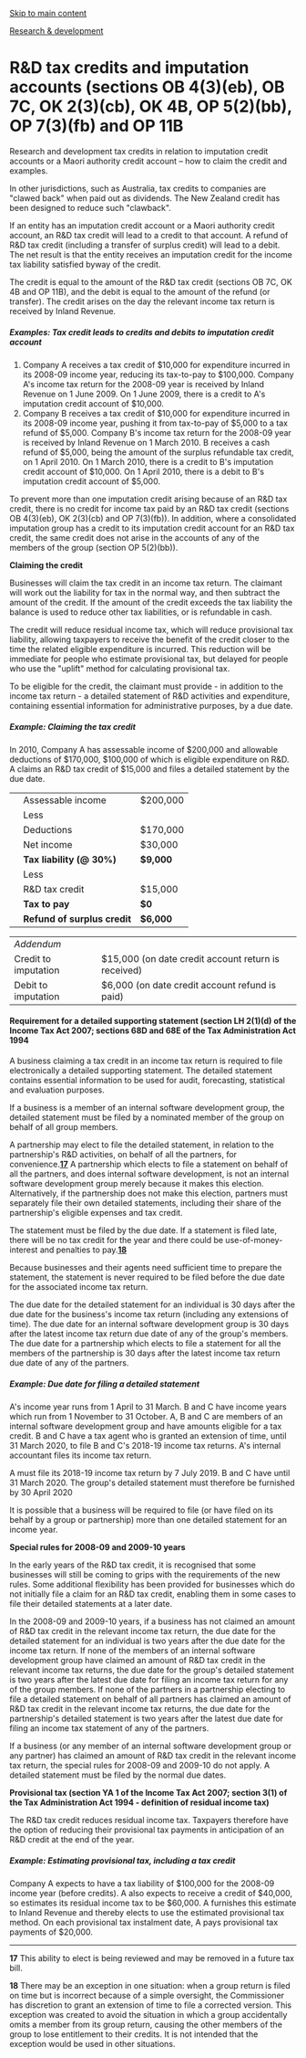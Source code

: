 [Skip to main content](#main-content-tt)

[Research & development](/new-legislation/act-articles/research-development "Research & development")

R&D tax credits and imputation accounts (sections OB 4(3)(eb), OB 7C, OK 2(3)(cb), OK 4B, OP 5(2)(bb), OP 7(3)(fb) and OP 11B
=============================================================================================================================

Research and development tax credits in relation to imputation credit accounts or a Maori authority credit account – how to claim the credit and examples.

In other jurisdictions, such as Australia, tax credits to companies are "clawed back" when paid out as dividends. The New Zealand credit has been designed to reduce such "clawback".

If an entity has an imputation credit account or a Maori authority credit account, an R&D tax credit will lead to a credit to that account. A refund of R&D tax credit (including a transfer of surplus credit) will lead to a debit. The net result is that the entity receives an imputation credit for the income tax liability satisfied byway of the credit.

The credit is equal to the amount of the R&D tax credit (sections OB 7C, OK 4B and OP 11B), and the debit is equal to the amount of the refund (or transfer). The credit arises on the day the relevant income tax return is received by Inland Revenue.

##### Examples: Tax credit leads to credits and debits to imputation credit account

1.  Company A receives a tax credit of $10,000 for expenditure incurred in its 2008-09 income year, reducing its tax-to-pay to $100,000. Company A's income tax return for the 2008-09 year is received by Inland Revenue on 1 June 2009. On 1 June 2009, there is a credit to A's imputation credit account of $10,000.
2.  Company B receives a tax credit of $10,000 for expenditure incurred in its 2008-09 income year, pushing it from tax-to-pay of $5,000 to a tax refund of $5,000. Company B's income tax return for the 2008-09 year is received by Inland Revenue on 1 March 2010. B receives a cash refund of $5,000, being the amount of the surplus refundable tax credit, on 1 April 2010. On 1 March 2010, there is a credit to B's imputation credit account of $10,000. On 1 April 2010, there is a debit to B's imputation credit account of $5,000.

To prevent more than one imputation credit arising because of an R&D tax credit, there is no credit for income tax paid by an R&D tax credit (sections OB 4(3)(eb), OK 2(3)(cb) and OP 7(3)(fb)). In addition, where a consolidated imputation group has a credit to its imputation credit account for an R&D tax credit, the same credit does not arise in the accounts of any of the members of the group (section OP 5(2)(bb)).

**Claiming the credit**

Businesses will claim the tax credit in an income tax return. The claimant will work out the liability for tax in the normal way, and then subtract the amount of the credit. If the amount of the credit exceeds the tax liability the balance is used to reduce other tax liabilities, or is refundable in cash.

The credit will reduce residual income tax, which will reduce provisional tax liability, allowing taxpayers to receive the benefit of the credit closer to the time the related eligible expenditure is incurred. This reduction will be immediate for people who estimate provisional tax, but delayed for people who use the "uplift" method for calculating provisional tax.

To be eligible for the credit, the claimant must provide - in addition to the income tax return - a detailed statement of R&D activities and expenditure, containing essential information for administrative purposes, by a due date.

##### Example: Claiming the tax credit

In 2010, Company A has assessable income of $200,000 and allowable deductions of $170,000, $100,000 of which is eligible expenditure on R&D. A claims an R&D tax credit of $15,000 and files a detailed statement by the due date.

|     |     |     |
| --- | --- | --- |
|     | Assessable income | $200,000 |
|     | Less |     |
|     | Deductions | $170,000 |
|     | Net income | $30,000 |
|     | **Tax liability (@ 30%)** | **$9,000** |
|     | Less |     |
|     | R&D tax credit | $15,000 |
|     | **Tax to pay** | **$0** |
|     | **Refund of surplus credit** | **$6,000** |

  

|     |     |
| --- | --- |
| _Addendum_ |     |
| Credit to imputation | $15,000 (on date credit account return is received) |
| Debit to imputation | $6,000 (on date credit account refund is paid) |

#### Requirement for a detailed supporting statement (section LH 2(1)(d) of the Income Tax Act 2007; sections 68D and 68E of the Tax Administration Act 1994

A business claiming a tax credit in an income tax return is required to file electronically a detailed supporting statement. The detailed statement contains essential information to be used for audit, forecasting, statistical and evaluation purposes.

If a business is a member of an internal software development group, the detailed statement must be filed by a nominated member of the group on behalf of all group members.

A partnership may elect to file the detailed statement, in relation to the partnership's R&D activities, on behalf of all the partners, for convenience.[**17**](#17)
 A partnership which elects to file a statement on behalf of all the partners, and does internal software development, is not an internal software development group merely because it makes this election. Alternatively, if the partnership does not make this election, partners must separately file their own detailed statements, including their share of the partnership's eligible expenses and tax credit.

The statement must be filed by the due date. If a statement is filed late, there will be no tax credit for the year and there could be use-of-money-interest and penalties to pay.[**18**](#18)

Because businesses and their agents need sufficient time to prepare the statement, the statement is never required to be filed before the due date for the associated income tax return.

The due date for the detailed statement for an individual is 30 days after the due date for the business's income tax return (including any extensions of time). The due date for an internal software development group is 30 days after the latest income tax return due date of any of the group's members. The due date for a partnership which elects to file a statement for all the members of the partnership is 30 days after the latest income tax return due date of any of the partners.

##### Example: Due date for filing a detailed statement

A's income year runs from 1 April to 31 March. B and C have income years which run from 1 November to 31 October. A, B and C are members of an internal software development group and have amounts eligible for a tax credit. B and C have a tax agent who is granted an extension of time, until 31 March 2020, to file B and C's 2018-19 income tax returns. A's internal accountant files its income tax return.

A must file its 2018-19 income tax return by 7 July 2019. B and C have until 31 March 2020. The group's detailed statement must therefore be furnished by 30 April 2020

It is possible that a business will be required to file (or have filed on its behalf by a group or partnership) more than one detailed statement for an income year.

**Special rules for 2008-09 and 2009-10 years**

In the early years of the R&D tax credit, it is recognised that some businesses will still be coming to grips with the requirements of the new rules. Some additional flexibility has been provided for businesses which do not initially file a claim for an R&D tax credit, enabling them in some cases to file their detailed statements at a later date.

In the 2008-09 and 2009-10 years, if a business has not claimed an amount of R&D tax credit in the relevant income tax return, the due date for the detailed statement for an individual is two years after the due date for the income tax return. If none of the members of an internal software development group have claimed an amount of R&D tax credit in the relevant income tax returns, the due date for the group's detailed statement is two years after the latest due date for filing an income tax return for any of the group members. If none of the partners in a partnership electing to file a detailed statement on behalf of all partners has claimed an amount of R&D tax credit in the relevant income tax returns, the due date for the partnership's detailed statement is two years after the latest due date for filing an income tax statement of any of the partners.

If a business (or any member of an internal software development group or any partner) has claimed an amount of R&D tax credit in the relevant income tax return, the special rules for 2008-09 and 2009-10 do not apply. A detailed statement must be filed by the normal due dates.

**Provisional tax (section YA 1 of the Income Tax Act 2007; section 3(1) of the Tax Administration Act 1994 - definition of residual income tax)**

The R&D tax credit reduces residual income tax. Taxpayers therefore have the option of reducing their provisional tax payments in anticipation of an R&D credit at the end of the year.

##### Example: Estimating provisional tax, including a tax credit

Company A expects to have a tax liability of $100,000 for the 2008-09 income year (before credits). A also expects to receive a credit of $40,000, so estimates its residual income tax to be $60,000. A furnishes this estimate to Inland Revenue and thereby elects to use the estimated provisional tax method. On each provisional tax instalment date, A pays provisional tax payments of $20,000.

* * *

**17** This ability to elect is being reviewed and may be removed in a future tax bill.

**18** There may be an exception in one situation: when a group return is filed on time but is incorrect because of a simple oversight, the Commissioner has discretion to grant an extension of time to file a corrected version. This exception was created to avoid the situation in which a group accidentally omits a member from its group return, causing the other members of the group to lose entitlement to their credits. It is not intended that the exception would be used in other situations.